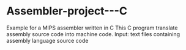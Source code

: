 # Assembler-project---C
Example for a MIPS assembler written in C This C program translate assembly source code into machine code. Input: text files containing assembly language source code
